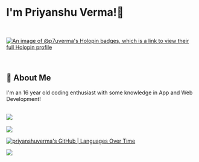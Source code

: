 

# I'm Priyanshu Verma!👋

<br/>

[![An image of @p7uverma's Holopin badges, which is a link to view their full Holopin profile](https://holopin.me/p7uverma)](https://holopin.io/@p7uverma)

<br/>

## 🚀 About Me
I'm an 16 year old coding enthusiast with some knowledge in App and Web Development!

<br/>

<div align="start">
<img src="https://github-readme-stats.vercel.app/api?username=priyanshuverma-dev&show_icons=true&theme=dark&count_private=true&hide_border=true" align="center" />
</div>  

<br/>

<img src="https://quotes-github-readme.vercel.app/api?type=horizontal&theme=tokyonight" align="center" />

<br/>

[![priyanshuverma's GitHub | Languages Over Time](https://stats.quine.sh/priyanshuverma/languages-over-time?theme=dark)](https://quine.sh?utm_source=widgets&utm_campaign=priyanshuverma)

<div align="start">

<img src="https://komarev.com/ghpvc/?username=priyanshuverma-dev&&style=flat-rounded" align="center" />

</div>  

<br/>  


